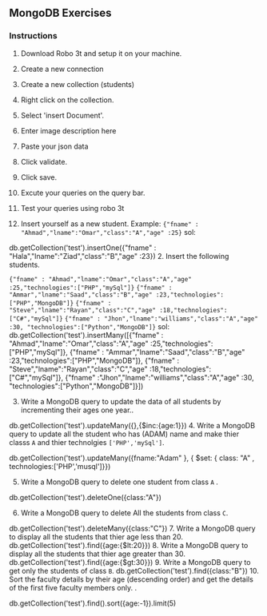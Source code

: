 ## MongoDB Exercises
### Instructions 
1. Download Robo 3t and setup it on your machine.
2. Create a new connection
3. Create a new collection (students)
4. Right click on the collection.
5. Select 'insert Document'.
6. Enter image description here
7. Paste your json data
8. Click validate.
9. Click save.
10. Excute your queries on the query bar.
11. Test your queries using robo 3t


1. Insert yourself as a new  student. Example:
`{"fname" : "Ahmad","lname":"Omar","class":"A","age" :25}`
sol:

db.getCollection('test').insertOne({"fname" : "Hala","lname":"Ziad","class":"B","age" :23})
2.  Insert the following students.

`{"fname" : "Ahmad","lname":"Omar","class":"A","age" :25,"technologies":["PHP","mySql"]}`
`{"fname" : "Ammar","lname":"Saad","class":"B","age" :23,"technologies":["PHP","MongoDB"]}`
`{"fname" : "Steve","lname":"Rayan","class":"C","age" :18,"technologies":["C#","mySql"]}`
`{"fname" : "Jhon","lname":"williams","class":"A","age" :30, "technologies":["Python","MongoDB"]}`
sol:
db.getCollection('test').insertMany([{"fname" : "Ahmad","lname":"Omar","class":"A","age" :25,"technologies":["PHP","mySql"]},
{"fname" : "Ammar","lname":"Saad","class":"B","age" :23,"technologies":["PHP","MongoDB"]},
{"fname" : "Steve","lname":"Rayan","class":"C","age" :18,"technologies":["C#","mySql"]},
{"fname" :"Jhon","lname":"williams","class":"A","age" :30, "technologies":["Python","MongoDB"]}])

3.  Write a MongoDB query to update the data of all students by incrementing their ages one year..

db.getCollection('test').updateMany({},{$inc:{age:1}})
4. Write a MongoDB query to update all the student who has (ADAM) name and make thier classs `A` and thier technolgies `['PHP','mySql']`.

db.getCollection('test').updateMany({fname:"Adam" },
   { $set: { class: "A" , technologies:['PHP','musql']}})

5. Write a MongoDB query to delete one student from class `A` .

db.getCollection('test').deleteOne({class:"A"})

6.  Write a MongoDB query to delete All the students from class `C`.

db.getCollection('test').deleteMany({class:"C"})
7. Write a MongoDB query to display all the students that thier age less than 20.
db.getCollection('test').find({age:{$lt:20}})
8. Write a MongoDB query to display all the students that thier age greater than 30.
db.getCollection('test').find({age:{$gt:30}})
9. Write a MongoDB query to get only the students of class `B`.
db.getCollection('test').find({class:"B"})
10.  Sort the faculty details by their age (descending order) and get the details of the first five faculty members only. .

db.getCollection('test').find().sort({age:-1}).limit(5)